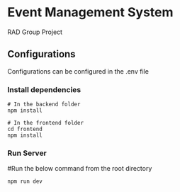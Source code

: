 # Event Management System

RAD Group Project

## Configurations

Configurations can be configured in the .env file

### Install dependencies

```
# In the backend folder
npm install

# In the frontend folder
cd frontend
npm install
```

### Run Server

#Run the below command from the root directory

```
npm run dev
```
